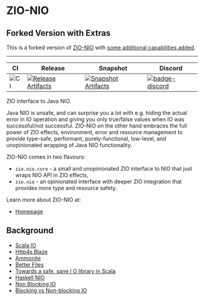 # ZIO-NIO

## Forked Version with Extras

This is a forked version of [ZIO-NIO](https://zio.github.io/zio-nio/) with [some additional capabilities added](extras.md).

----

| CI | Release | Snapshot | Discord |
| --- | --- | --- | --- |
| ![CI][Badge-CI] | [![Release Artifacts][badge-releases]][link-releases] | [![Snapshot Artifacts][badge-snapshots]][link-snapshots] | [![badge-discord]][link-discord] |

ZIO interface to Java NIO.

Java NIO is unsafe, and can surprise you a lot with e.g. hiding the actual error in IO operation and giving you only true/false values when IO was successful/not successful. ZIO-NIO on the other hand embraces the full power of ZIO effects, environment, error and resource management to provide type-safe, performant, purely-functional, low-level, and unopinionated wrapping of Java NIO functionality.

ZIO-NIO comes in two flavours:

 - `zio.nio.core` - a small and unopinionated ZIO interface to NIO that just wraps NIO API in ZIO effects,
 - `zio.nio` - an opinionated interface with deeper ZIO integration that provides more type and resource safety.

Learn more about ZIO-NIO at:

 - [Homepage](https://zio.github.io/zio-nio/)

## Background

* [Scala IO](https://www.scala-lang.org/api/2.12.3/scala/io/index.html)
* [Http4s Blaze](https://github.com/http4s/blaze)
* [Ammonite](https://github.com/lihaoyi/Ammonite/)
* [Better Files](https://github.com/pathikrit/better-files)
* [Towards a safe, sane I O library in Scala](https://www.youtube.com/watch?feature=player_embedded&v=uaYKkpqs6CE)
* [Haskell NIO](https://wiki.haskell.org/NIO)
* [Non Blocking IO](https://www.youtube.com/watch?v=uKc0Gx_lPsg)
* [Blocking vs Non-blocking IO](http://tutorials.jenkov.com/java-nio/nio-vs-io.html)

[Badge-CI]: https://github.com/zio/zio-nio/workflows/CI/badge.svg
[badge-discord]: https://img.shields.io/discord/629491597070827530?logo=discord "chat on discord"
[badge-releases]: https://img.shields.io/nexus/r/https/oss.sonatype.org/dev.zio/zio-nio_2.12.svg "Sonatype Releases"
[badge-snapshots]: https://img.shields.io/nexus/s/https/oss.sonatype.org/dev.zio/zio-nio_2.12.svg "Sonatype Snapshots"
[link-discord]: https://discord.gg/2ccFBr4 "Discord"
[link-releases]: https://oss.sonatype.org/content/repositories/releases/dev/zio/zio-nio_2.12/ "Sonatype Releases"
[link-snapshots]: https://oss.sonatype.org/content/repositories/snapshots/dev/zio/zio-nio_2.12/ "Sonatype Snapshots"
